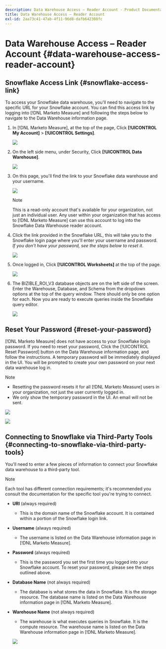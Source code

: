 ```yaml
---
description: Data Warehouse Access – Reader Account - Product Documentation
title: Data Warehouse Access – Reader Account
exl-id: 2aa73c41-47ab-4f11-96d8-dafb642308fc
---
```

# Data Warehouse Access – Reader Account {#data-warehouse-access-reader-account}

## Snowflake Access Link {#snowflake-access-link}

To access your Snowflake data warehouse, you'll need to navigate to the specific URL for your Snowflake account. You can find this access link by logging into [!DNL Marketo Measure] and following the steps below to navigate to the Data Warehouse information page.

1. In [!DNL Marketo Measure], at the top of the page, Click **[!UICONTROL My Account]** > **[!UICONTROL Settings]**.

   ![](assets/data-warehouse-access-reader-account-1.png)

1. On the left side menu, under Security, Click **[!UICONTROL Data Warehouse]**.

   ![](assets/data-warehouse-access-reader-account-2.png)

1. On this page, you'll find the link to your Snowflake data warehouse and your username.

   ![](assets/data-warehouse-access-reader-account-3.png)

   >[!NOTE]
   >
   >This is a read-only account that's available for your organization, not just an individual user. Any user within your organization that has access to [!DNL Marketo Measure] can use this account to log into the Snowflake Data Warehouse reader account.

1. Click the link provided in the Snowflake URL, this will take you to the Snowflake login page where you'll enter your username and password. _If you don't have your password, see the steps below to reset it_.

   ![](assets/data-warehouse-access-reader-account-4.png)

1. Once logged in, Click **[!UICONTROL Worksheets]** at the top of the page.

   ![](assets/data-warehouse-access-reader-account-5.png)

1. The BIZIBLE_ROI_V3 database objects are on the left side of the screen. Enter the Warehouse, Database, and Schema from the dropdown options at the top of the query window. There should only be one option for each. Now you are ready to execute queries inside the Snowflake query editor.

   ![](assets/data-warehouse-access-reader-account-6.png)

## Reset Your Password {#reset-your-password}

[!DNL Marketo Measure] does not have access to your Snowflake login password. If you need to reset your password, Click the [!UICONTROL Reset Password] button on the Data Warehouse information page, and follow the instructions. A temporary password will be immediately displayed in the UI. You will be prompted to create your own password on your next data warehouse log in.

>[!NOTE]
>
>* Resetting the password resets it for all [!DNL Marketo Measure] users in your organization, not just the user currently logged in.
>* We only show the temporary password in the UI. An email will not be sent.

   ![](assets/data-warehouse-access-reader-account-7.png)

   ![](assets/data-warehouse-access-reader-account-8.png)

## Connecting to Snowflake via Third-Party Tools {#connecting-to-snowflake-via-third-party-tools}

You'll need to enter a few pieces of information to connect your Snowflake data warehouse to a third-party tool.

>[!NOTE]
>
>Each tool has different connection requirements; it's recommended you consult the documentation for the specific tool you're trying to connect.

* **URI** (always required)
  * This is the domain name of the Snowflake account.  It is contained within a portion of the Snowflake login link.  
* **Username** (always required)
  * The username is listed on the Data Warehouse information page in [!DNL Marketo Measure].
* **Password** (always required)
  * This is the password you set the first time you logged into your Snowflake account.  To reset your password, please see the steps outlined above.
* **Database Name** (not always required)
  * The database is what stores the data in Snowflake. It is the storage resource. The database name is listed on the Data Warehouse information page in [!DNL Marketo Measure].
* **Warehouse Name** (not always required)
  * The warehouse is what executes queries in Snowflake. It is the compute resource.  The warehouse name is listed on the Data Warehouse information page in [!DNL Marketo Measure].

   ![](assets/data-warehouse-access-reader-account-9.png)

